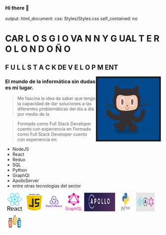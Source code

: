 ### Hi there 👋

<!--
**CarlosGiovannyG/CarlosGiovannyG** is a ✨ _special_ ✨ repository because its `README.md` (this file) appears on your GitHub profile.

Here are some ideas to get you started:

- 🔭 I’m currently working on ...
- 🌱 I’m currently learning ...
- 👯 I’m looking to collaborate on ...
- 🤔 I’m looking for help with ...
- 💬 Ask me about ...
- 📫 How to reach me: ...
- 😄 Pronouns: ...
- ⚡ Fun fact: ...
-->

output: 
  html_document:
     css: Styles/Styles.css
     self_contained: no


# CAR L O S G I O VA N N Y G UAL T E R O L O N D O Ñ O

## F U L L S T A C K DE V E L O P M ENT
  <img src="Images/github.gif" alt="html5" width="200" height="200" border="5px" align="right"/> 

### El mundo de la informática sin dudas es mi lugar.

>Me fascina la idea da saber que tengo la capacidad de dar soluciones a las diferentes problemáticas del día a día por medio de la


>Formado como Full Stack Developer cuento con experiencia en Formado como Full Stack Developer cuento con experiencia en:

- NodeJS
- React
- Redux
- SQL
- Python
- GraphQl
- ApolloServer
- entre otras tecnologías del sector



<p width='380%' height="100%" alaign="center" bacgraund="red"> 
  <img src="Images/React.jpg" alt="html5" width="60" height="60"/> 
    <img src="Images/JavaScript.png" alt="css3"width="60" height="60"/> 
  <img src="Images/Redux.png" alt="bootstrap" width="60" height="60"/> 
   <img src="Images/GraphQL.png" alt="html5" width="60" height="60"/>
    <img src="Images/ApolloSever.jpg" alt="css3" width="100" height="60"/>
    <img src="Images/Python.png" alt="bootstrap"  width="60" height="60"/>
  <img src="Images/Varias.png" alt="css3" width="60" height="60"/> 
    <img src="Images/Varias1.jpg" alt="bootstrap" width="60" height="60"/> 
 </p>




